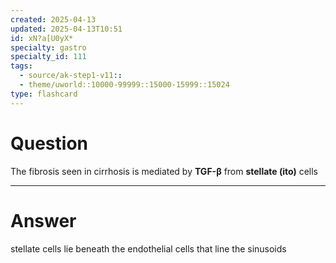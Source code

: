 ```yaml
---
created: 2025-04-13
updated: 2025-04-13T10:51
id: xN?a[U0yX*
specialty: gastro
specialty_id: 111
tags:
  - source/ak-step1-v11::
  - theme/uworld::10000-99999::15000-15999::15024
type: flashcard
---
```


# Question
The fibrosis seen in cirrhosis is mediated by **TGF-β** from **stellate (ito)** cells

---

# Answer
stellate cells lie beneath the endothelial cells that line the sinusoids